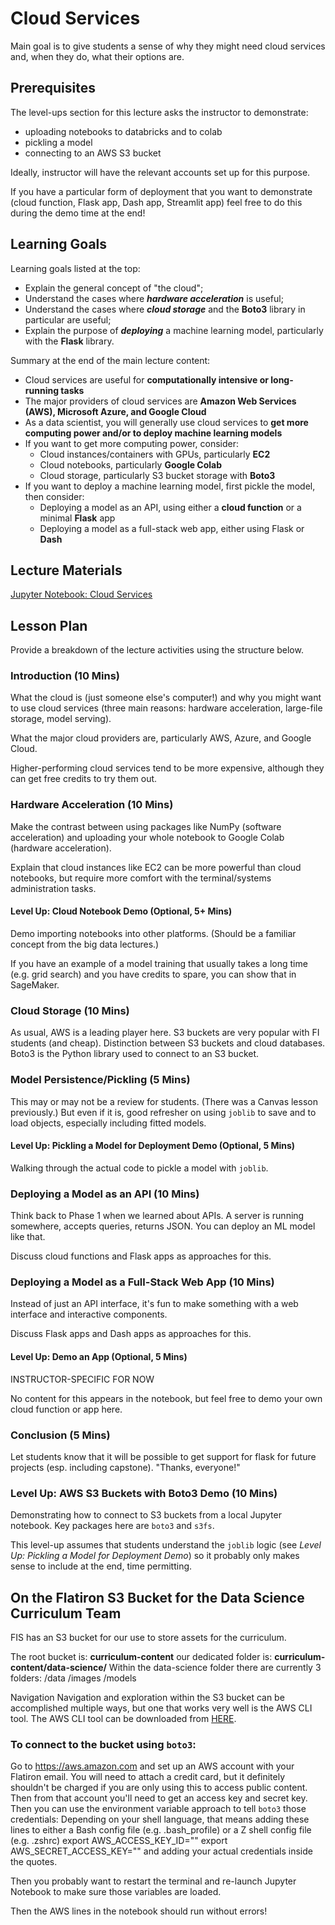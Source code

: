 # Cloud Services

Main goal is to give students a sense of why they might need cloud services and, when they do, what their options are.

## Prerequisites

The level-ups section for this lecture asks the instructor to demonstrate:

- uploading notebooks to databricks and to colab
- pickling a model
- connecting to an AWS S3 bucket

Ideally, instructor will have the relevant accounts set up for this purpose.

If you have a particular form of deployment that you want to demonstrate (cloud function, Flask app, Dash app, Streamlit app) feel free to do this during the demo time at the end!
 
## Learning Goals

Learning goals listed at the top:

 - Explain the general concept of "the cloud";
 - Understand the cases where ***hardware acceleration*** is useful;
 - Understand the cases where ***cloud storage*** and the **Boto3** library in particular are useful;
 - Explain the purpose of ***deploying*** a machine learning model, particularly with the **Flask** library.

Summary at the end of the main lecture content:

* Cloud services are useful for **computationally intensive or long-running tasks**
* The major providers of cloud services are **Amazon Web Services (AWS), Microsoft Azure, and Google Cloud**
* As a data scientist, you will generally use cloud services to **get more computing power and/or to deploy machine learning models**
* If you want to get more computing power, consider:
  * Cloud instances/containers with GPUs, particularly **EC2**
  * Cloud notebooks, particularly **Google Colab**
  * Cloud storage, particularly S3 bucket storage with **Boto3**
* If you want to deploy a machine learning model, first pickle the model, then consider:
  * Deploying a model as an API, using either a **cloud function** or a minimal **Flask** app
  * Deploying a model as a full-stack web app, either using Flask or **Dash**

## Lecture Materials

[Jupyter Notebook: Cloud Services](cloud_services.ipynb)

## Lesson Plan

Provide a breakdown of the lecture activities using the structure below. 

### Introduction (10 Mins)

What the cloud is (just someone else's computer!) and why you might want to use cloud services (three main reasons: hardware acceleration, large-file storage, model serving).

What the major cloud providers are, particularly AWS, Azure, and Google Cloud.

Higher-performing cloud services tend to be more expensive, although they can get free credits to try them out.

### Hardware Acceleration (10 Mins)

Make the contrast between using packages like NumPy (software acceleration) and uploading your whole notebook to Google Colab (hardware acceleration).

Explain that cloud instances like EC2 can be more powerful than cloud notebooks, but require more comfort with the terminal/systems administration tasks.

#### Level Up: Cloud Notebook Demo (Optional, 5+ Mins)

Demo importing notebooks into other platforms. (Should be a familiar concept from the big data lectures.)

If you have an example of a model training that usually takes a long time (e.g. grid search) and you have credits to spare, you can show that in SageMaker.

### Cloud Storage (10 Mins)

As usual, AWS is a leading player here. S3 buckets are very popular with FI students (and cheap). Distinction between S3 buckets and cloud databases. Boto3 is the Python library used to connect to an S3 bucket.

### Model Persistence/Pickling (5 Mins)

This may or may not be a review for students. (There was a Canvas lesson previously.) But even if it is, good refresher on using `joblib` to save and to load objects, especially including fitted models.

#### Level Up: Pickling a Model for Deployment Demo (Optional, 5 Mins)

Walking through the actual code to pickle a model with `joblib`.

### Deploying a Model as an API (10 Mins)

Think back to Phase 1 when we learned about APIs. A server is running somewhere, accepts queries, returns JSON. You can deploy an ML model like that.

Discuss cloud functions and Flask apps as approaches for this.

### Deploying a Model as a Full-Stack Web App (10 Mins)

Instead of just an API interface, it's fun to make something with a web interface and interactive components.

Discuss Flask apps and Dash apps as approaches for this.

#### Level Up: Demo an App (Optional, 5 Mins)

INSTRUCTOR-SPECIFIC FOR NOW

No content for this appears in the notebook, but feel free to demo your own cloud function or app here.

### Conclusion (5 Mins)

Let students know that it will be possible to get support for flask for future projects (esp. including capstone). "Thanks, everyone!"

### Level Up: AWS S3 Buckets with Boto3 Demo (10 Mins)

Demonstrating how to connect to S3 buckets from a local Jupyter notebook. Key packages here are `boto3` and `s3fs`.

This level-up assumes that students understand the `joblib` logic (see *Level Up: Pickling a Model for Deployment Demo*) so it probably only makes sense to include at the end, time permitting.

## On the Flatiron S3 Bucket for the Data Science Curriculum Team

FIS has an S3 bucket for our use to store assets for the curriculum.

The root bucket is:
**curriculum-content**
our dedicated folder is:
**curriculum-content/data-science/**
Within the data-science folder there are currently 3 folders:
/data
/images
/models

Navigation
Navigation and exploration within the S3 bucket can be accomplished multiple ways, but one that works very well is the AWS CLI tool.
The AWS CLI tool can be downloaded from [HERE](https://docs.aws.amazon.com/cli/latest/userguide/getting-started-install.html).

### To connect to the bucket using `boto3`:

Go to https://aws.amazon.com and set up an AWS account with your Flatiron email. You will need to attach a credit card, but it definitely shouldn't be charged if you are only using this to access public content. Then from that account you'll need to get an access key and secret key. Then you can use the environment variable approach to tell `boto3` those credentials: Depending on your shell language, that means adding these lines to either a Bash config file (e.g. .bash_profile) or a Z shell config file (e.g. .zshrc)
export AWS_ACCESS_KEY_ID=""
export AWS_SECRET_ACCESS_KEY=""
and adding your actual credentials inside the quotes.

Then you probably want to restart the terminal and re-launch Jupyter Notebook to make sure those variables are loaded.

Then the AWS lines in the notebook should run without errors!
